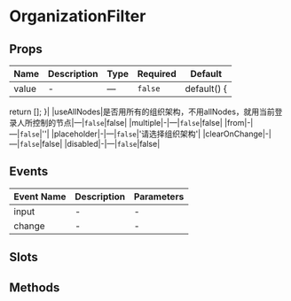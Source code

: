# OrganizationFilter

## Props

<!-- @vuese:OrganizationFilter:props:start -->
|Name|Description|Type|Required|Default|
|---|---|---|---|---|
|value|-|—|`false`|default() {
  return [];
}|
|useAllNodes|是否用所有的组织架构，不用allNodes，就用当前登录人所控制的节点|—|`false`|false|
|multiple|-|—|`false`|false|
|from|-|—|`false`|''|
|placeholder|-|—|`false`|'请选择组织架构'|
|clearOnChange|-|—|`false`|false|
|disabled|-|—|`false`|false|
<!-- @vuese:OrganizationFilter:props:end -->





## Events

<!-- @vuese:OrganizationFilter:events:start -->
|Event Name|Description|Parameters|
|---|---|---|
|input|-|-|
|change|-|-|
<!-- @vuese:OrganizationFilter:events:end -->





## Slots

<!-- @vuese:OrganizationFilter:slots:start -->
<!-- @vuese:OrganizationFilter:slots:end -->

## Methods

<!-- @vuese:OrganizationFilter:methods:start -->
<!-- @vuese:OrganizationFilter:methods:end -->